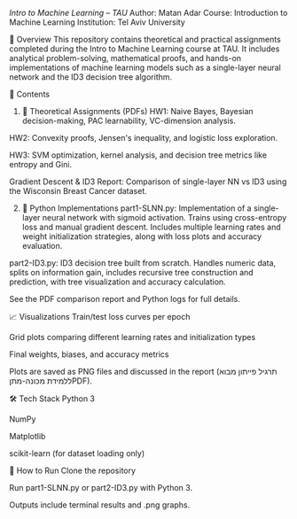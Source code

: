 *Intro to Machine Learning – TAU*
Author: Matan Adar
Course: Introduction to Machine Learning
Institution: Tel Aviv University

🧠 Overview
This repository contains theoretical and practical assignments completed during the Intro to Machine Learning course at TAU. It includes analytical problem-solving, mathematical proofs, and hands-on implementations of machine learning models such as a single-layer neural network and the ID3 decision tree algorithm.

📁 Contents
1. 📄 Theoretical Assignments (PDFs)
HW1: Naive Bayes, Bayesian decision-making, PAC learnability, VC-dimension analysis.

HW2: Convexity proofs, Jensen's inequality, and logistic loss exploration.

HW3: SVM optimization, kernel analysis, and decision tree metrics like entropy and Gini.

Gradient Descent & ID3 Report: Comparison of single-layer NN vs ID3 using the Wisconsin Breast Cancer dataset.

2. 🧪 Python Implementations
part1-SLNN.py:
Implementation of a single-layer neural network with sigmoid activation. Trains using cross-entropy loss and manual gradient descent. Includes multiple learning rates and weight initialization strategies, along with loss plots and accuracy evaluation.

part2-ID3.py:
ID3 decision tree built from scratch. Handles numeric data, splits on information gain, includes recursive tree construction and prediction, with tree visualization and accuracy calculation.

See the PDF comparison report and Python logs for full details.

📈 Visualizations
Train/test loss curves per epoch

Grid plots comparing different learning rates and initialization types

Final weights, biases, and accuracy metrics

Plots are saved as PNG files and discussed in the report (תרגיל פייתון מבוא ללמידת מכונה-מתןPDF).

🛠️ Tech Stack
Python 3

NumPy

Matplotlib

scikit-learn (for dataset loading only)

🚀 How to Run
Clone the repository

Run part1-SLNN.py or part2-ID3.py with Python 3.

Outputs include terminal results and .png graphs.

